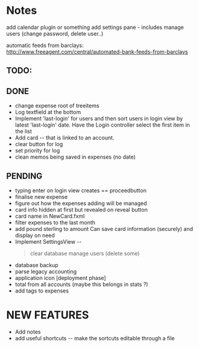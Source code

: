 # Notes 

add calendar plugin or something
add settings pane - includes manage users (change password, delete user..) 

automatic feeds from barclays:  
http://www.freeagent.com/central/automated-bank-feeds-from-barclays


TODO: 
-----

## DONE
* change expense root of treeitems
* Log textfield at the bottom 
* Implement 'last-login' for users and then sort users in login view by latest 'last-login' date. 
  Have the Login controller select the first item in the list 
* Add card -- that is linked to an account.
* clear button for log
* set priority for log
* clean memos being saved in expenses (no date) 

## PENDING
* typing enter on login view creates == proceedbutton
* finalise new expense 
* figure out how the expenses adding will be managed
* card info hidden at first but revealed on reveal button 
* card name in NewCard.fxml
* filter expenses to the last month 
* add pound sterling to amount
  Can save card information (securely) and display on need
* Implement SettingsView --
	> clear database
	> manage users (delete some)    
* database backup 
* parse legacy accounting
* application icon [deployment phase]
* total from all accounts (maybe this belongs in stats ?)
* add tags to expenses 

# NEW FEATURES
* Add notes
* add useful shortcuts -- make the sortcuts editable through a file 